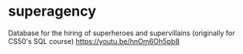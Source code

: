# superagency
Database for the hiring of superheroes and supervillains (originally for CS50's SQL course) https://youtu.be/hnOm6Oh5pb8
